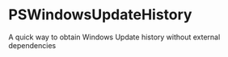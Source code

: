 # PSWindowsUpdateHistory
A quick way to obtain Windows Update history without external dependencies
